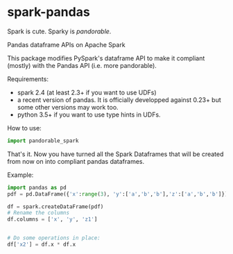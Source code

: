 # spark-pandas
Spark is cute. Sparky is _pandorable_.

Pandas dataframe APIs on Apache Spark

This package modifies PySpark's dataframe API to 
make it compliant (mostly) with the Pandas API (i.e. 
more pandorable).

Requirements:
 - spark 2.4 (at least 2.3+ if you want to use UDFs)
 - a recent version of pandas. It is officially developped against 0.23+ but some other versions may work too.
 - python 3.5+ if you want to use type hints in UDFs.

How to use:

```py
import pandorable_spark
```

That's it. Now you have turned all the Spark Dataframes 
that will be created from now on into compliant pandas 
dataframes.

Example:

```py
import pandas as pd
pdf = pd.DataFrame({'x':range(3), 'y':['a','b','b'],'z':['a','b','b']})

df = spark.createDataFrame(pdf)
# Rename the columns
df.columns = ['x', 'y', 'z1']


# Do some operations in place:
df['x2'] = df.x * df.x
```
 


